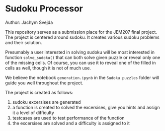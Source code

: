 # Sudoku Processor

Author: Jachym Svejda

This repository serves as a submission place for the JEM207 final project. The project is centered around sudoku. It creates various sudoku problems and their solution. 

Presumably a user interested in solving sudoku will be most interested in function `solve_sudoku()` that can both solve given puzzle or reveal only one of the missing cells. Of course, you can use it to reveal one of the filled in cells as well, though it is not of much use.

We believe the notebook `generation.ipynb` in the `Sudoku puzzles` folder will guide you well throughout the project.

The project is created as follows:

1. sudoku excersises are generated
2. a function is created to solved the excersises, give you hints and assign it a level of difficulty
3. testcases are used to test  performance of the function
4. the excersises are solved and a difficulty is assigned to it
